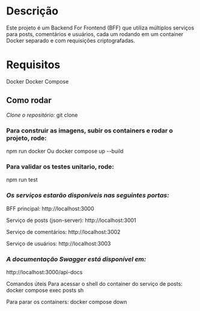 # **Descrição**
Este projeto é um Backend For Frontend (BFF) que utiliza múltiplos serviços para posts, comentários e usuários, cada um rodando em um container Docker separado e com requisições criptografadas. 

# **Requisitos**
Docker
Docker Compose

## Como rodar

*Clone o repositório:*
git clone <url-do-repo>

### **Para construir as imagens, subir os containers e rodar o projeto, rode:**

npm run docker 
Ou
docker compose up --build

### **Para validar os testes unitario, rode:**
npm run test

### *Os serviços estarão disponíveis nas seguintes portas:*

BFF principal: http://localhost:3000

Serviço de posts (json-server): http://localhost:3001

Serviço de comentários: http://localhost:3002

Serviço de usuários: http://localhost:3003


### *A documentação Swagger está disponível em:*
http://localhost:3000/api-docs


Comandos úteis
Para acessar o shell do container do serviço de posts:
docker compose exec posts sh

Para parar os containers:
docker compose down